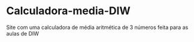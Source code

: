 # Calculadora-media-DIW
Site com uma calculadora de média aritmética de 3 números feita para as aulas de DIW

